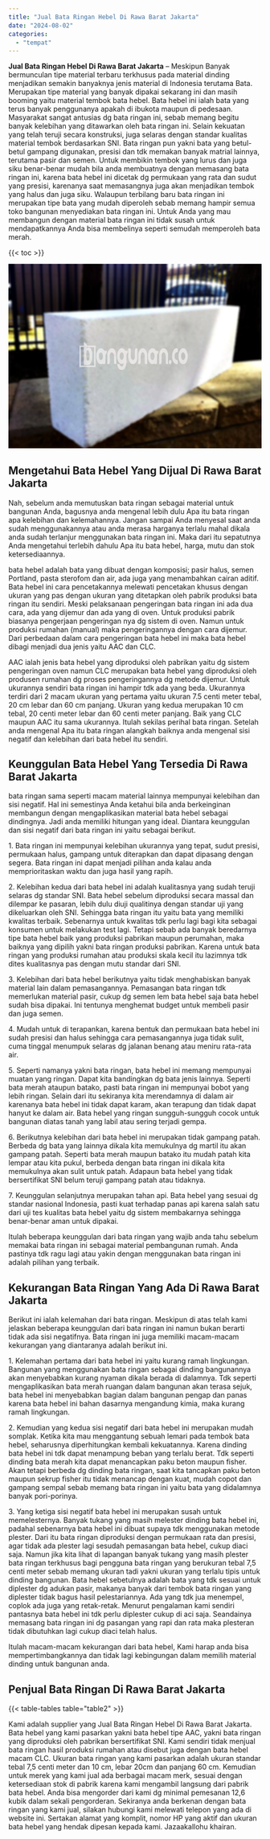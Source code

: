 ```yaml
---
title: "Jual Bata Ringan Hebel Di Rawa Barat Jakarta"
date: "2024-08-02"
categories: 
  - "tempat"
---
```


**Jual Bata Ringan Hebel Di Rawa Barat Jakarta** – Meskipun Banyak bermunculan tipe material terbaru terkhusus pada material dinding menjadikan semakin banyaknya jenis material di Indonesia terutama Bata. Merupakan tipe material yang banyak dipakai sekarang ini dan masih booming yaitu material tembok bata hebel. Bata hebel ini ialah bata yang terus banyak penggunanya apakah di ibukota maupun di pedesaan. Masyarakat sangat antusias dg bata ringan ini, sebab memang begitu banyak kelebihan yang ditawarkan oleh bata ringan ini. Selain kekuatan yang telah teruji secara konstruksi, juga selaras dengan standar kualitas material tembok berdasarkan SNI. Bata ringan pun yakni bata yang betul-betul gampang digunakan, presisi dan tdk memakan banyak matrial lainnya, terutama pasir dan semen. Untuk membikin tembok yang lurus dan juga siku benar-benar mudah bila anda membuatnya dengan memasang bata ringan ini, karena bata hebel ini dicetak dg permukaan yang rata dan sudut yang presisi, karenanya saat memasangnya juga akan menjadikan tembok yang halus dan juga siku. Walaupun terbilang baru bata ringan ini merupakan tipe bata yang mudah diperoleh sebab memang hampir semua toko bangunan menyediakan bata ringan ini. Untuk Anda yang mau membangun dengan material bata ringan ini tidak susah untuk mendapatkannya Anda bisa membelinya seperti semudah memperoleh bata merah.

{{< toc >}}

![Jual Bata Ringan Hebel Di Rawa Barat Jakarta](/images/jual-hebel-murah-09.png)

## Mengetahui Bata Hebel Yang Dijual Di Rawa Barat Jakarta

Nah, sebelum anda memutuskan bata ringan sebagai material untuk bangunan Anda, bagusnya anda mengenal lebih dulu Apa itu bata ringan apa kelebihan dan kelemahannya. Jangan sampai Anda menyesal saat anda sudah menggunakannya atau anda merasa harganya terlalu mahal dikala anda sudah terlanjur menggunakan bata ringan ini. Maka dari itu sepatutnya Anda mengetahui terlebih dahulu Apa itu bata hebel, harga, mutu dan stok ketersediaannya.

bata hebel adalah bata yang dibuat dengan komposisi; pasir halus, semen Portland, pasta sterofom dan air, ada juga yang menambahkan cairan aditif. Bata hebel ini cara pencetakannya melewati pencetakan khusus dengan ukuran yang pas dengan ukuran yang ditetapkan oleh pabrik produksi bata ringan itu sendiri. Meski pelaksanaan pengeringan bata ringan ini ada dua cara, ada yang dijemur dan ada yang di oven. Untuk produksi pabrik biasanya pengerjaan pengeringan nya dg sistem di oven. Namun untuk produksi rumahan (manual) maka pengeringannya dengan cara dijemur. Dari perbedaan dalam cara pengeringan bata hebel ini maka bata hebel dibagi menjadi dua jenis yaitu AAC dan CLC.

AAC ialah jenis bata hebel yang diproduksi oleh pabrikan yaitu dg sistem pengeringan oven namun CLC merupakan bata hebel yang diproduksi oleh produsen rumahan dg proses pengeringannya dg metode dijemur. Untuk ukurannya sendiri bata ringan ini hampir tdk ada yang beda. Ukurannya terdiri dari 2 macam ukuran yang pertama yaitu ukuran 7.5 centi meter tebal, 20 cm lebar dan 60 cm panjang. Ukuran yang kedua merupakan 10 cm tebal, 20 centi meter lebar dan 60 centi meter panjang. Baik yang CLC maupun AAC itu sama ukurannya. Itulah sekilas perihal bata ringan. Setelah anda mengenal Apa itu bata ringan alangkah baiknya anda mengenal sisi negatif dan kelebihan dari bata hebel itu sendiri.

## Keunggulan Bata Hebel Yang Tersedia Di Rawa Barat Jakarta

bata ringan sama seperti macam material lainnya mempunyai kelebihan dan sisi negatif. Hal ini semestinya Anda ketahui bila anda berkeinginan membangun dengan mengaplikasikan material bata hebel sebagai dindingnya. Jadi anda memiliki hitungan yang ideal. Diantara keunggulan dan sisi negatif dari bata ringan ini yaitu sebagai berikut.

1\. Bata ringan ini mempunyai kelebihan ukurannya yang tepat, sudut presisi, permukaan halus, gampang untuk diterapkan dan dapat dipasang dengan segera. Bata ringan ini dapat menjadi pilihan anda kalau anda memprioritaskan waktu dan juga hasil yang rapih.

2\. Kelebihan kedua dari bata hebel ini adalah kualitasnya yang sudah teruji selaras dg standar SNI. Bata hebel sebelum diproduksi secara massal dan dilempar ke pasaran, lebih dulu diuji qualitinya dengan standar uji yang dikeluarkan oleh SNI. Sehingga bata ringan itu yaitu bata yang memiliki kwalitas terbaik. Sebenarnya untuk kwalitas tdk perlu lagi bagi kita sebagai konsumen untuk melakukan test lagi. Tetapi sebab ada banyak beredarnya tipe bata hebel baik yang produksi pabrikan maupun perumahan, maka baiknya yang dipilih yakni bata ringan produksi pabrikan. Karena untuk bata ringan yang produksi rumahan atau produksi skala kecil itu lazimnya tdk dites kualitasnya pas dengan mutu standar dari SNI.

3\. Kelebihan dari bata hebel berikutnya yaitu tidak menghabiskan banyak material lain dalam pemasangannya. Pemasangan bata ringan tdk memerlukan material pasir, cukup dg semen lem bata hebel saja bata hebel sudah bisa dipakai. Ini tentunya menghemat budget untuk membeli pasir dan juga semen.

4\. Mudah untuk di terapankan, karena bentuk dan permukaan bata hebel ini sudah presisi dan halus sehingga cara pemasangannya juga tidak sulit, cuma tinggal menumpuk selaras dg jalanan benang atau meniru rata-rata air.

5\. Seperti namanya yakni bata ringan, bata hebel ini memang mempunyai muatan yang ringan. Dapat kita bandingkan dg bata jenis lainnya. Seperti bata merah ataupun batako, pasti bata ringan ini mempunyai bobot yang lebih ringan. Selain dari itu sekiranya kita merendamnya di dalam air karenanya bata hebel ini tidak dapat karam, akan terapung dan tidak dapat hanyut ke dalam air. Bata hebel yang ringan sungguh-sungguh cocok untuk bangunan diatas tanah yang labil atau sering terjadi gempa.

6\. Berikutnya kelebihan dari bata hebel ini merupakan tidak gampang patah. Berbeda dg bata yang lainnya dikala kita memukulnya dg martil itu akan gampang patah. Seperti bata merah maupun batako itu mudah patah kita lempar atau kita pukul, berbeda dengan bata ringan ini dikala kita memukulnya akan sulit untuk patah. Adapaun bata hebel yang tidak bersertifikat SNI belum teruji gampang patah atau tidaknya.

7\. Keunggulan selanjutnya merupakan tahan api. Bata hebel yang sesuai dg standar nasional Indonesia, pasti kuat terhadap panas api karena salah satu dari uji tes kualitas bata hebel yaitu dg sistem membakarnya sehingga benar-benar aman untuk dipakai.

Itulah beberapa keunggulan dari bata ringan yang wajib anda tahu sebelum memakai bata ringan ini sebagai material pembangunan rumah. Anda pastinya tdk ragu lagi atau yakin dengan menggunakan bata ringan ini adalah pilihan yang terbaik.

## Kekurangan Bata Ringan Yang Ada Di Rawa Barat Jakarta

Berikut ini ialah kelemahan dari bata ringan. Meskipun di atas telah kami jelaskan beberapa keunggulan dari bata ringan ini namun bukan berarti tidak ada sisi negatifnya. Bata ringan ini juga memiliki macam-macam kekurangan yang diantaranya adalah berikut ini.

1\. Kelemahan pertama dari bata hebel ini yaitu kurang ramah lingkungan. Bangunan yang menggunakan bata ringan sebagai dinding bangunannya akan menyebabkan kurang nyaman dikala berada di dalamnya. Tdk seperti mengaplikasikan bata merah ruangan dalam bangunan akan terasa sejuk, bata hebel ini menyebabkan bagian dalam bangunan pengap dan panas karena bata hebel ini bahan dasarnya mengandung kimia, maka kurang ramah lingkungan.

2\. Kemudian yang kedua sisi negatif dari bata hebel ini merupakan mudah somplak. Ketika kita mau menggantung sebuah lemari pada tembok bata hebel, seharusnya diperhitungkan kembali kekuatannya. Karena dinding bata hebel ini tdk dapat menampung beban yang terlalu berat. Tdk seperti dinding bata merah kita dapat menancapkan paku beton maupun fisher. Akan tetapi berbeda dg dinding bata ringan, saat kita tancapkan paku beton maupun sekrup fisher itu tidak menancap dengan kuat, mudah copot dan gampang sempal sebab memang bata ringan ini yaitu bata yang didalamnya banyak pori-porinya.

3\. Yang ketiga sisi negatif bata hebel ini merupakan susah untuk memelesternya. Banyak tukang yang masih melester dinding bata hebel ini, padahal sebenarnya bata hebel ini dibuat supaya tdk menggunakan metode plester. Dari itu bata ringan diproduksi dengan permukaan rata dan presisi, agar tidak ada plester lagi sesudah pemasangan bata hebel, cukup diaci saja. Namun jika kita lihat di lapangan banyak tukang yang masih plester bata ringan terkhusus bagi pengguna bata ringan yang berukuran tebal 7,5 centi meter sebab memang ukuran tadi yakni ukuran yang terlalu tipis untuk dinding bangunan. Bata hebel sebetulnya adalah bata yang tdk sesuai untuk diplester dg adukan pasir, makanya banyak dari tembok bata ringan yang diplester tidak bagus hasil pelestariannya. Ada yang tdk jua menempel, coplok ada juga yang retak-retak. Menurut pengalaman kami sendiri pantasnya bata hebel ini tdk perlu diplester cukup di aci saja. Seandainya memasang bata ringan ini dg pasangan yang rapi dan rata maka plesteran tidak dibutuhkan lagi cukup diaci telah halus.

Itulah macam-macam kekurangan dari bata hebel, Kami harap anda bisa mempertimbangkannya dan tidak lagi kebingungan dalam memilih material dinding untuk bangunan anda.

## Penjual Bata Ringan Di Rawa Barat Jakarta

{{< table-tables table="table2" >}}

Kami adalah supplier yang Jual Bata Ringan Hebel Di Rawa Barat Jakarta. Bata hebel yang kami pasarkan yakni bata hebel tipe AAC, yakni bata ringan yang diproduksi oleh pabrikan bersertifikat SNI. Kami sendiri tidak menjual bata ringan hasil produksi rumahan atau disebut juga dengan bata hebel macam CLC. Ukuran bata ringan yang kami pasarkan adalah ukuran standar tebal 7,5 centi meter dan 10 cm, lebar 20cm dan panjang 60 cm. Kemudian untuk merek yang kami jual ada berbagai macam merk, sesuai dengan ketersediaan stok di pabrik karena kami mengambil langsung dari pabrik bata hebel. Anda bisa mengorder dari kami dg minimal pemesanan 12,6 kubik dalam sekali pengorderan. Sekiranya anda berkenan dengan bata ringan yang kami jual, silakan hubungi kami melewati telepon yang ada di website ini. Sertakan alamat yang komplit, nomor HP yang aktif dan ukuran bata hebel yang hendak dipesan kepada kami. Jazaakallohu khairan.
